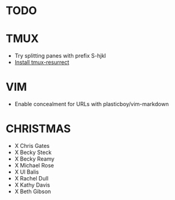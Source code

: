 # TODO
# TMUX
  - Try splitting panes with prefix S-hjkl
  - [Install tmux-resurrect](https://github.com/tmux-plugins/tmux-resurrect)
# VIM
  - Enable concealment for URLs with plasticboy/vim-markdown
# CHRISTMAS
  - X Chris Gates
  - X Becky Steck
  - X Becky Reamy
  - X Michael Rose
  - X Ul Balis
  - X Rachel Dull
  - X Kathy Davis
  - X Beth Gibson
